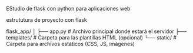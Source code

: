 
EStudio de flask con python para aplicaciones web 

estrututura de proyecto con flask 


flask_app/
│
├── app.py             # Archivo principal donde estará el servidor
├── templates/            # Carpeta para las plantillas HTML (opcional)
└── static/               # Carpeta para archivos estáticos (CSS, JS, imágenes)


